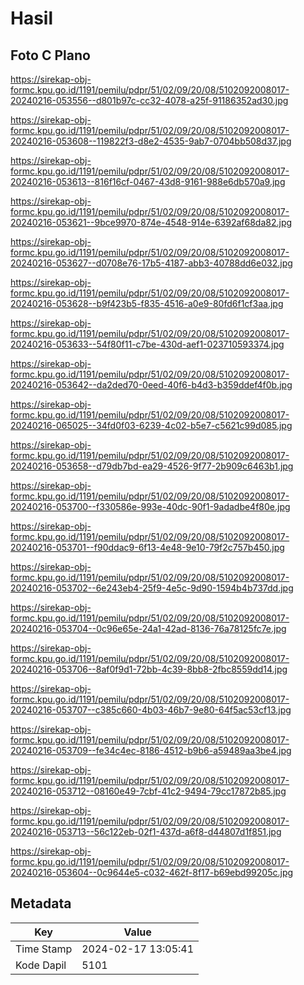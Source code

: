 # Hasil

## Foto C Plano

https://sirekap-obj-formc.kpu.go.id/1191/pemilu/pdpr/51/02/09/20/08/5102092008017-20240216-053556--d801b97c-cc32-4078-a25f-91186352ad30.jpg

https://sirekap-obj-formc.kpu.go.id/1191/pemilu/pdpr/51/02/09/20/08/5102092008017-20240216-053608--119822f3-d8e2-4535-9ab7-0704bb508d37.jpg

https://sirekap-obj-formc.kpu.go.id/1191/pemilu/pdpr/51/02/09/20/08/5102092008017-20240216-053613--816f16cf-0467-43d8-9161-988e6db570a9.jpg

https://sirekap-obj-formc.kpu.go.id/1191/pemilu/pdpr/51/02/09/20/08/5102092008017-20240216-053621--9bce9970-874e-4548-914e-6392af68da82.jpg

https://sirekap-obj-formc.kpu.go.id/1191/pemilu/pdpr/51/02/09/20/08/5102092008017-20240216-053627--d0708e76-17b5-4187-abb3-40788dd6e032.jpg

https://sirekap-obj-formc.kpu.go.id/1191/pemilu/pdpr/51/02/09/20/08/5102092008017-20240216-053628--b9f423b5-f835-4516-a0e9-80fd6f1cf3aa.jpg

https://sirekap-obj-formc.kpu.go.id/1191/pemilu/pdpr/51/02/09/20/08/5102092008017-20240216-053633--54f80f11-c7be-430d-aef1-023710593374.jpg

https://sirekap-obj-formc.kpu.go.id/1191/pemilu/pdpr/51/02/09/20/08/5102092008017-20240216-053642--da2ded70-0eed-40f6-b4d3-b359ddef4f0b.jpg

https://sirekap-obj-formc.kpu.go.id/1191/pemilu/pdpr/51/02/09/20/08/5102092008017-20240216-065025--34fd0f03-6239-4c02-b5e7-c5621c99d085.jpg

https://sirekap-obj-formc.kpu.go.id/1191/pemilu/pdpr/51/02/09/20/08/5102092008017-20240216-053658--d79db7bd-ea29-4526-9f77-2b909c6463b1.jpg

https://sirekap-obj-formc.kpu.go.id/1191/pemilu/pdpr/51/02/09/20/08/5102092008017-20240216-053700--f330586e-993e-40dc-90f1-9adadbe4f80e.jpg

https://sirekap-obj-formc.kpu.go.id/1191/pemilu/pdpr/51/02/09/20/08/5102092008017-20240216-053701--f90ddac9-6f13-4e48-9e10-79f2c757b450.jpg

https://sirekap-obj-formc.kpu.go.id/1191/pemilu/pdpr/51/02/09/20/08/5102092008017-20240216-053702--6e243eb4-25f9-4e5c-9d90-1594b4b737dd.jpg

https://sirekap-obj-formc.kpu.go.id/1191/pemilu/pdpr/51/02/09/20/08/5102092008017-20240216-053704--0c96e65e-24a1-42ad-8136-76a78125fc7e.jpg

https://sirekap-obj-formc.kpu.go.id/1191/pemilu/pdpr/51/02/09/20/08/5102092008017-20240216-053706--8af0f9d1-72bb-4c39-8bb8-2fbc8559dd14.jpg

https://sirekap-obj-formc.kpu.go.id/1191/pemilu/pdpr/51/02/09/20/08/5102092008017-20240216-053707--c385c660-4b03-46b7-9e80-64f5ac53cf13.jpg

https://sirekap-obj-formc.kpu.go.id/1191/pemilu/pdpr/51/02/09/20/08/5102092008017-20240216-053709--fe34c4ec-8186-4512-b9b6-a59489aa3be4.jpg

https://sirekap-obj-formc.kpu.go.id/1191/pemilu/pdpr/51/02/09/20/08/5102092008017-20240216-053712--08160e49-7cbf-41c2-9494-79cc17872b85.jpg

https://sirekap-obj-formc.kpu.go.id/1191/pemilu/pdpr/51/02/09/20/08/5102092008017-20240216-053713--56c122eb-02f1-437d-a6f8-d44807d1f851.jpg

https://sirekap-obj-formc.kpu.go.id/1191/pemilu/pdpr/51/02/09/20/08/5102092008017-20240216-053604--0c9644e5-c032-462f-8f17-b69ebd99205c.jpg


## Metadata

| Key        | Value               |
| ---------- | ------------------- |
| Time Stamp | 2024-02-17 13:05:41 |
| Kode Dapil | 5101                |



